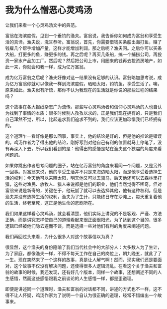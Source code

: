 # 我为什么憎恶心灵鸡汤

让我们来看一个心灵鸡汤文中的典范。 

富翁在海滨度假，见到一个垂钓的渔夫。富翁说，我告诉你如何成为富翁和享受生活的真谛。渔夫说，洗耳恭听。富翁说，首先，你需要借钱买条船出海打鱼，赚了钱雇几个帮手增加产量，这样才能增加利润。那之后呢？渔夫问。之后你可以买条大船，打更多的鱼，赚更多的钱。再之后呢？再买几条船，搞一个捕捞公司，再投资一家水产品加工厂。然后呢？然后把公司上市，用圈来的钱再去投资房地产，如此一来，你就会和我一样，成为亿万富翁。 

成为亿万富翁之后呢？渔夫好像对这一结果没有足够的认识。富翁略加思考说，成为亿万富翁你就可以像我一样到海滨度假，晒晒太阳，钓钓鱼，享受生活了。噢，原来如此。渔夫似有所悟，那你不认为我现在的生活就是你说的那些过程的结果吗？ 

这个故事在各大报纸杂志广为流传。那些写心灵鸡汤者和信仰心灵鸡汤的人也自认为找到了事情的本质：很多时候别人孜孜以求的，正是我们现在拥有的，只是我们自己浑然不觉，所以，比起追求我们追求不到的，我们应该更加珍惜我们已经拥有的。 

这个道理乍一看好像是那么回事，事实上，他的结论是好的，但是他的推论是错误的。鸡汤作者为了得出他的结论，刚好写到对他自己有利的位置就马上停笔了，没有再深入下去，所以我们看到的是：他得出的感悟是站在渔夫这个狭隘的角度来看问题的。 

如果你跳出作者思考问题的圈子，站在亿万富翁的角度来看同一个问题，又是另外一回事。对富翁来说，他的享受生活并不只是来海边晒太阳，而是他享受着选择生活的权利：今天他可以来晒太阳，明天他又可以去骑马，后天他还可以去森林里打猎，这些对渔民、放牧人、猎人来说都是他们的职业，他们当然觉得不稀奇。但对富翁来说是新奇的，关键在于，他玩腻了就可以去选择其他，他有这种权利。但是渔夫并没有选择生活的权利，渔夫为了生计，只能终日守在沙滩上，每天重复着他的生活，终老至死，这正是他生命的悲剧所在。 

我们如果这样看心灵鸡汤，就会看清楚，他们实际上讲究的不是客观、严谨、方法正确，而是讲究怎样使自己的道理看起来很正面很阳光，为了达到这个目的，很多逻辑已经被他们隐去避而不谈，而是选择一些对他们有利的角度来阐述问题。 

我们再回过头来看，为什么很多人对这个故事信以为真？ 

很显然，这个渔夫的身份隐喻了我们当代社会中的大部分人：大多数人为了生计，为了家庭，都像渔夫一样，不得不每天工作在自己的岗位上，朝九晚五，就此了了一生。现在突然来了一个这样的故事，真是让人解气啊！然而，现实我们还是要面对，这个故事不仅没有解决问题，还使得很多人逻辑混乱。在看这个关于渔夫和富翁的故事的时候，我还发现，还有好几个版本，同样一个故事，还想阐述不同的人生感悟，然而这些感悟跟我之前谈论的人生感悟一样，都是歪道理。 

即便是讲述同一个道理时，渔夫和富翁的对话都不同，讲述的方式也不一样，这不得不让人怀疑，鸡汤作家为了说明一个自认为很正确的道理，经常不惜编出一个故事来。
